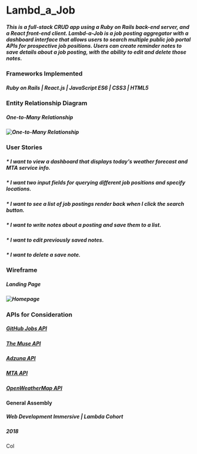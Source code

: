 # Lambd_a_Job


##### This is a full-stack CRUD app using a Ruby on Rails back-end server, and a React front-end client. Lambd-a-Job is a job posting aggregator with a dashboard interface that allows users to search multiple public job portal APIs for prospective job positions. Users can create reminder notes to save details about a job posting, with the ability to edit and delete those notes.


### Frameworks Implemented

##### Ruby on Rails | React.js | JavaScript ES6 | CSS3 | HTML5


### Entity Relationship Diagram

##### One-to-Many Relationship
##### ![One-to-Many Relationship](https://user-images.githubusercontent.com/40147976/45042780-7fe2e200-b039-11e8-950e-f8ac54388aa6.jpg)


### User Stories

##### *  I want to view a dashboard that displays today's weather forecast and MTA service info.
##### *  I want two input fields for querying different job positions and specify locations.
##### *  I want to see a list of job postings render back when I click the search button.
##### *  I want to write notes about a posting and save them to a list.
##### *  I want to edit previously saved notes.
##### *  I want to delete a save note.


### Wireframe

##### Landing Page
##### ![Homepage](https://user-images.githubusercontent.com/40147976/45042787-83766900-b039-11e8-8b33-57112fcd9ba7.jpg)


### APIs for Consideration

##### [GitHub Jobs API](https://jobs.github.com/api)
##### [The Muse API](https://www.themuse.com/developers/api/v2)
##### [Adzuna API](https://developer.adzuna.com/overview)
##### [MTA API](http://datamine.mta.info/)
##### [OpenWeatherMap API](https://openweathermap.org/api)


#### General Assembly
##### Web Development Immersive | Lambda Cohort
##### 2018




Col